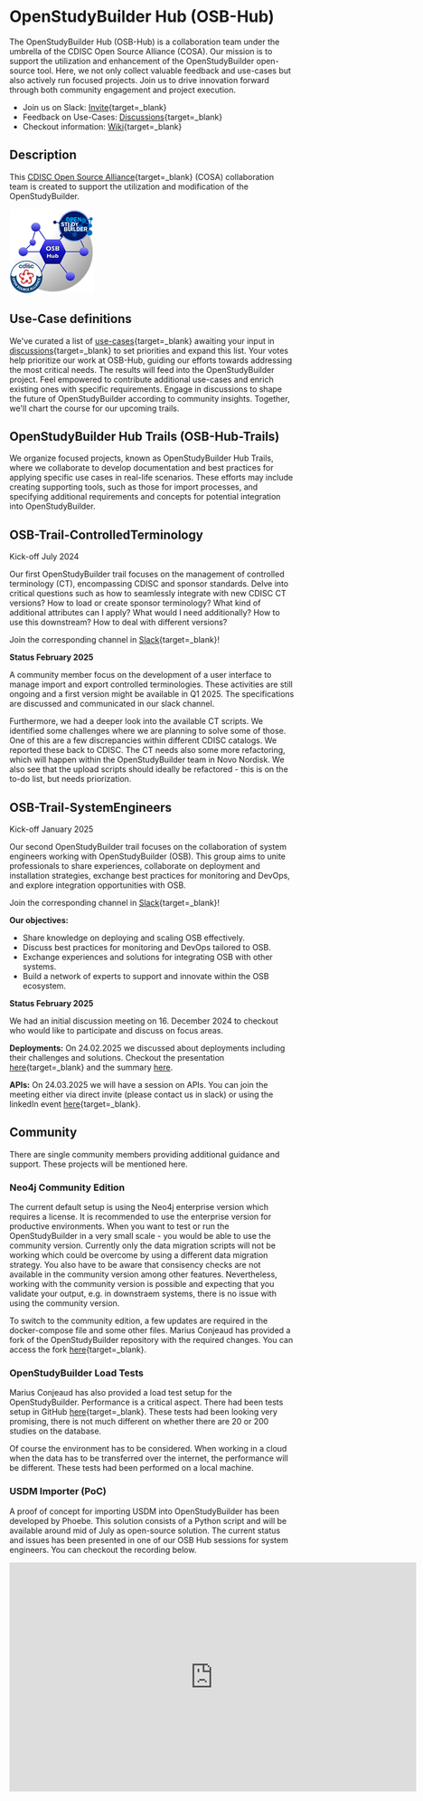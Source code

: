 # OpenStudyBuilder Hub (OSB-Hub)

The OpenStudyBuilder Hub (OSB-Hub) is a collaboration team under the umbrella of the CDISC Open Source Alliance (COSA). Our mission is to support the utilization and enhancement of the OpenStudyBuilder open-source tool. Here, we not only collect valuable feedback and use-cases but also actively run focused projects. Join us to drive innovation forward through both community engagement and project execution.

- Join us on Slack: [Invite](https://join.slack.com/t/osb-mdr/shared_invite/zt-2iwjqjg76-r0NW6pRH5GnGQQ~~izLc_A){target=_blank}
- Feedback on Use-Cases: [Discussions](https://github.com/cdisc-org/osb-hub/discussions/categories/use-cases){target=_blank}
- Checkout information: [Wiki](https://github.com/cdisc-org/osb-hub/wiki){target=_blank}

## Description

This [CDISC Open Source Alliance](https://cosa.cdisc.org/){target=_blank} (COSA) collaboration team is created to support the utilization and modification of the OpenStudyBuilder. 

![Project Logo](./img/OSB-Hub-Logo_150.png)

## Use-Case definitions

We've curated a list of [use-cases](https://github.com/cdisc-org/osb-hub/wiki/UseCases){target=_blank} awaiting your input in [discussions](https://github.com/cdisc-org/osb-hub/discussions/categories/use-cases){target=_blank} to set priorities and expand this list. Your votes help prioritize our work at OSB-Hub, guiding our efforts towards addressing the most critical needs. The results will feed into the OpenStudyBuilder project. Feel empowered to contribute additional use-cases and enrich existing ones with specific requirements. Engage in discussions to shape the future of OpenStudyBuilder according to community insights. Together, we'll chart the course for our upcoming trails.

## OpenStudyBuilder Hub Trails (OSB-Hub-Trails)

We organize focused projects, known as OpenStudyBuilder Hub Trails, where we collaborate to develop documentation and best practices for applying specific use cases in real-life scenarios. These efforts may include creating supporting tools, such as those for import processes, and specifying additional requirements and concepts for potential integration into OpenStudyBuilder.

## OSB-Trail-ControlledTerminology

Kick-off July 2024

Our first OpenStudyBuilder trail focuses on the management of controlled terminology (CT), encompassing CDISC and sponsor standards. Delve into critical questions such as how to seamlessly integrate with new CDISC CT versions? How to load or create sponsor terminology? What kind of additional attributes can I apply? What would I need additionally? How to use this downstream? How to deal with different versions?

Join the corresponding channel in [Slack](https://join.slack.com/t/osb-mdr/shared_invite/zt-2iwjqjg76-r0NW6pRH5GnGQQ~~izLc_A){target=_blank}!

**Status February 2025** 

A community member focus on the development of a user interface to manage import and export controlled terminologies. These activities are still ongoing and a first version might be available in Q1 2025. The specifications are discussed and communicated in our slack channel.

Furthermore, we had a deeper look into the available CT scripts. We identified some challenges where we are planning to solve some of those. One of this are a few discrepancies within different CDISC catalogs. We reported these back to CDISC. The CT needs also some more refactoring, which will happen within the OpenStudyBuilder team in Novo Nordisk. We also see that the upload scripts should ideally be refactored - this is on the to-do list, but needs priorization. 

## OSB-Trail-SystemEngineers

Kick-off January 2025

Our second OpenStudyBuilder trail focuses on the collaboration of system engineers working with OpenStudyBuilder (OSB). This group aims to unite professionals to share experiences, collaborate on deployment and installation strategies, exchange best practices for monitoring and DevOps, and explore integration opportunities with OSB.

Join the corresponding channel in [Slack](https://join.slack.com/t/osb-mdr/shared_invite/zt-2iwjqjg76-r0NW6pRH5GnGQQ~~izLc_A){target=_blank}!

**Our objectives:**

- Share knowledge on deploying and scaling OSB effectively.
- Discuss best practices for monitoring and DevOps tailored to OSB.
- Exchange experiences and solutions for integrating OSB with other systems.
- Build a network of experts to support and innovate within the OSB ecosystem.

**Status February 2025**

We had an initial discussion meeting on 16. December 2024 to checkout who would like to participate and discuss on focus areas.

**Deployments:** On 24.02.2025 we discussed about deployments including their challenges and solutions. Checkout the presentation [here](./presentations/2025-02-24-osb-hub-trail-deployments.pdf){target=_blank} and the summary [here](./presentations/2025-02-24-DeploymentWorkflows.pdf).

**APIs:** On 24.03.2025 we will have a session on APIs. You can join the meeting either via direct invite (please contact us in slack) or using the linkedIn event [here](https://www.linkedin.com/events/osb-trail-systemengineers-focus7300543836559208448/comments/){target=_blank}.

## Community

There are single community members providing additional guidance and support. These projects will be mentioned here.

### Neo4j Community Edition

The current default setup is using the Neo4j enterprise version which requires a license. It is recommended to use the enterprise version for productive environments. When you want to test or run the OpenStudyBuilder in a very small scale - you would be able to use the community version. Currently only the data migration scripts will not be working which could be overcome by using a different data migration strategy. You also have to be aware that consisency checks are not available in the community version among other features. Nevertheless, working with the community version is possible and expecting that you validate your output, e.g. in downstraem systems, there is no issue with using the community version.

To switch to the community edition, a few updates are required in the docker-compose file and some other files. Marius Conjeaud has provided a fork of the OpenStudyBuilder repository with the required changes. You can access the fork [here](https://gitlab.com/mariusconjeaud/OpenStudyBuilder-Solution-ce){target=_blank}.

### OpenStudyBuilder Load Tests

Marius Conjeaud has also provided a load test setup for the OpenStudyBuilder. Performance is a critical aspect. There had been tests setup in GitHub [here](https://github.com/mariusconjeaud/openstudybuilder-load-test){target=_blank}. These tests had been looking very promising, there is not much different on whether there are 20 or 200 studies on the database.

Of course the environment has to be considered. When working in a cloud when the data has to be transferred over the internet, the performance will be different. These tests had been performed on a local machine.

### USDM Importer (PoC)

A proof of concept for importing USDM into OpenStudyBuilder has been developed by Phoebe. This solution consists of a Python script and will be available around mid of July as open-source solution. The current status and issues has been presented in one of our OSB Hub sessions for system engineers. You can checkout the recording below.

<iframe
  title="USDM Importer (PoC)"
  width=720
  height=405
  src="https://www.youtube-nocookie.com/embed/eJ4C1ZFtK-8"
  frameBorder="0"
  allow="accelerometer; encrypted-media; gyroscope; picture-in-picture"
  allowFullScreen
></iframe>
